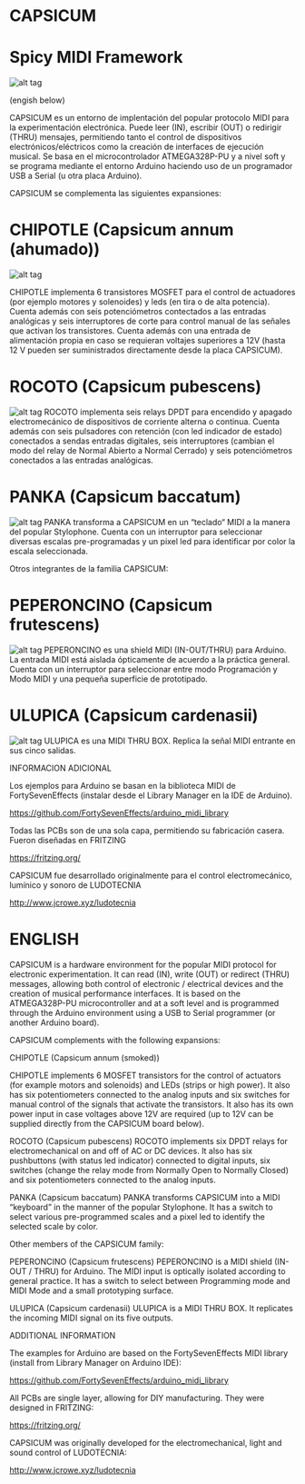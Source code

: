 # CAPSICUM
# Spicy MIDI Framework
 ![alt tag](https://github.com/labodejuguete/CAPSICUM/blob/master/capsicum/capsicum.JPG)
 
(engish below)

 CAPSICUM es un entorno de implentación del popular protocolo MIDI para la experimentación electrónica. Puede leer (IN), escribir (OUT) o redirigir (THRU) mensajes, permitiendo tanto el control de dispositivos electrónicos/eléctricos como la creación de interfaces de ejecución musical. Se basa en el microcontrolador ATMEGA328P-PU y a nivel soft y se programa mediante el entorno Arduino haciendo uso de un programador USB a Serial (u otra placa Arduino).
 
CAPSICUM se complementa las siguientes expansiones:
 
# CHIPOTLE (Capsicum annum (ahumado))
  ![alt tag](https://github.com/labodejuguete/CAPSICUM/blob/master/chipotle/chipotle-pic3.jpg) 
  
CHIPOTLE implementa 6 transistores MOSFET para el control de actuadores (por ejemplo motores y solenoides) y leds (en tira o de alta potencia). Cuenta además con seis potenciómetros contectados a las entradas analógicas y seis interruptores de corte para control manual de las señales que activan los transistores. Cuenta además con una entrada de alimentación propia en caso se requieran voltajes superiores a 12V (hasta 12 V pueden ser suministrados directamente desde la placa CAPSICUM).

# ROCOTO (Capsicum pubescens)
  ![alt tag](https://github.com/labodejuguete/CAPSICUM/blob/master/rocoto/rocoto.jpg)
 ROCOTO implementa seis relays DPDT para encendido y apagado electromecánico de dispositivos de corriente alterna o continua. Cuenta además con seis pulsadores con retención (con led indicador de estado) conectados a sendas entradas digitales, seis interruptores (cambian el modo del  relay de Normal Abierto a Normal Cerrado) y seis potenciómetros conectados a las entradas analógicas.
# PANKA (Capsicum baccatum)
  ![alt tag](https://github.com/labodejuguete/CAPSICUM/blob/master/panka/panka-pic1.jpg)
 PANKA transforma a CAPSICUM en un “teclado“ MIDI a la manera del popular Stylophone. Cuenta con un interruptor para seleccionar diversas escalas pre-programadas y un pixel led para identificar por color la escala seleccionada. 
 
 Otros integrantes de la familia CAPSICUM:
# PEPERONCINO (Capsicum frutescens)
  ![alt tag](https://github.com/labodejuguete/CAPSICUM/blob/master/peperoncino/peperoncinoA.jpg)
 PEPERONCINO es una shield MIDI (IN-OUT/THRU) para Arduino. La entrada MIDI está aislada ópticamente de acuerdo a la práctica general. Cuenta con un interruptor para seleccionar entre modo Programación y Modo MIDI y una pequeña superficie de prototipado.
# ULUPICA (Capsicum cardenasii)
  ![alt tag](https://github.com/labodejuguete/CAPSICUM/blob/master/ulupica/ulupica-pic0.jpg)
 ULUPICA es una MIDI THRU BOX. Replica la señal MIDI entrante en sus cinco salidas.
 
 INFORMACION ADICIONAL
 
 Los ejemplos para Arduino se basan en la biblioteca MIDI de FortySevenEffects (instalar desde el Library Manager en la IDE de Arduino).
 
 https://github.com/FortySevenEffects/arduino_midi_library
 
 Todas las PCBs son de una sola capa, permitiendo su fabricación casera. Fueron diseñadas en
 FRITZING
 
 https://fritzing.org/
 
 CAPSICUM fue desarrollado originalmente para el control electromecánico, lumínico y sonoro de LUDOTECNIA
 
 http://www.jcrowe.xyz/ludotecnia 
 
 # ENGLISH
 
 CAPSICUM is a hardware environment for the popular MIDI protocol for electronic experimentation. It can read (IN), write (OUT) or redirect (THRU) messages, allowing both control of electronic / electrical devices and the creation of musical performance interfaces. It is based on the ATMEGA328P-PU microcontroller and at a soft level and is programmed through the Arduino environment using a USB to Serial programmer (or another Arduino board).

CAPSICUM complements with the following expansions:

CHIPOTLE (Capsicum annum (smoked))

CHIPOTLE implements 6 MOSFET transistors for the control of actuators (for example motors and solenoids) and LEDs (strips or high power). It also has six potentiometers connected to the analog inputs and six  switches for manual control of the signals that activate the transistors. It also has its own power input in case voltages above 12V are required (up to 12V can be supplied directly from the CAPSICUM board below).

ROCOTO (Capsicum pubescens)
ROCOTO implements six DPDT relays for electromechanical on and off of AC or DC devices. It also has six pushbuttons (with status led indicator) connected to digital inputs, six switches (change the relay mode from Normally Open to Normally Closed) and six potentiometers connected to the analog inputs.

PANKA (Capsicum baccatum)
PANKA transforms CAPSICUM into a MIDI “keyboard” in the manner of the popular Stylophone. It has a switch to select various pre-programmed scales and a pixel led  to identify the selected scale by color.

Other members of the CAPSICUM family:

PEPERONCINO (Capsicum frutescens)
PEPERONCINO is a MIDI shield (IN-OUT / THRU) for Arduino. The MIDI input is optically isolated according to general practice. It has a switch to select between Programming mode and MIDI Mode and a small prototyping surface.

ULUPICA (Capsicum cardenasii)
ULUPICA is a MIDI THRU BOX. It replicates the incoming MIDI signal on its five outputs.

ADDITIONAL INFORMATION

The examples for Arduino are based on the FortySevenEffects MIDI library (install from Library Manager on Arduino IDE):

https://github.com/FortySevenEffects/arduino_midi_library

All PCBs are single layer, allowing for DIY manufacturing. They were designed in FRITZING:

https://fritzing.org/

CAPSICUM was originally developed for the electromechanical, light and sound control of LUDOTECNIA:

http://www.jcrowe.xyz/ludotecnia

 
 

